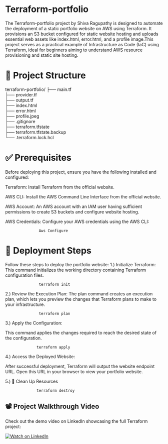 # Terraform-portfolio
The Terraform-portfolio project by Shiva Ragupathy is designed to automate the deployment of a static portfolio website on AWS using Terraform. It provisions an S3 bucket configured for static website hosting and uploads essential web assets like index.html, error.html, and a profile image.This project serves as a practical example of Infrastructure as Code (IaC) using Terraform, ideal for beginners aiming to understand AWS resource provisioning and static site hosting.
# 📁 Project Structure
 terraform-portfolio/
├── main.tf                          
├── provider.tf                      
├── output.tf                        
├── index.html                       
├── error.html                       
├── profile.jpeg                     
├── .gitignore                       
├── terraform.tfstate                
├── terraform.tfstate.backup         
└── .terraform.lock.hcl              

# ✅ Prerequisites 
Before deploying this project, ensure you have the following installed and configured:

Terraform: Install Terraform from the official website.

AWS CLI: Install the AWS Command Line Interface from the official website.

AWS Account: An AWS account with an IAM user having sufficient permissions to create S3 buckets and configure website hosting.

AWS Credentials: Configure your AWS credentials using the AWS CLI:  

                   Aws Configure
# 🚀 Deployment Steps
Follow these steps to deploy the portfolio website:
1.) Initialize Terraform: This command initializes the working directory containing Terraform configuration files.

                   terraform init
2.) Review the Execution Plan:
The plan command creates an execution plan, which lets you preview the changes that Terraform plans to make to your infrastructure.

                   terraform plan
3.) Apply the Configuration:

This command applies the changes required to reach the desired state of the configuration.

                  terraform apply
            
4.) Access the Deployed Website:

After successful deployment, Terraform will output the website endpoint URL. Open this URL in your browser to view your portfolio website.

5.) 🧹 Clean Up Resources

                  terraform destroy
## 📽️ Project Walkthrough Video

Check out the demo video on LinkedIn showcasing the full Terraform project:

[![Watch on LinkedIn](https://img.shields.io/badge/Watch%20on-LinkedIn-blue?logo=linkedin)](https://www.linkedin.com/posts/activity-7330864724357570560-QjvD)


